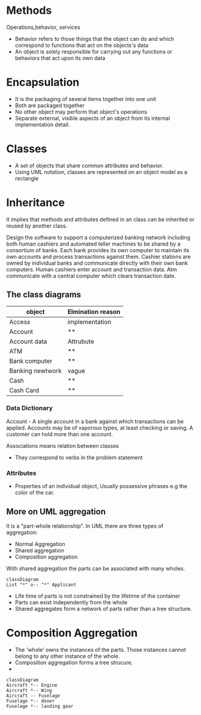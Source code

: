 # Methods
Operations,behavior, services
- Behavior refers to those things that the object can do and which correspond to functions that act on the objects's data
- An object is solely responsible for carrying out any functions or behaviors that act upon its own data
# Encapsulation
- It is the packaging of several items together into one unit
- Both are packaged together
- No other object may perform that object's operations
- Separate external, visible aspects of an object from its internal implementation detail.
# Classes
- A set of objects that share common attributes and behavior.
- Using UML notation, classes are represented on an object model as a rectangle
# Inheritance
It implies that methods and attributes defined in an class can be inherited or reused by another class.

Design the software to support a computerized banking network including both human  cashiers and automated teller machines to be shared by a consortium of banks. Each bank provides its own computer to maintain its own accounts and process transactions against them. Cashier stations are owned by individual banks and communicate directly with their own bank computers. Human cashiers enter account and transaction data. Atm communicate with a central computer which clears transaction date.

## The class diagrams
| object           | Elmination reason |
| ---------------- | ----------------- |
| Access           | implementation    |
| Account          | **                |
| Account data     | Attrubute         |
| ATM              | **                |
| Bank computer    | **                |
| Banking newtwork | vague             |
| Cash             | **                |
| Cash Card        | **                | 

### Data Dictionary
Account - A single account in a bank against which transactions can be applied. Accounts may be of vaporous types, at least checking or saving. A customer can hold more than one account.

Associations means relation between classes
- They correspond to verbs in the problem statement

### Attributes
- Properties of an individual object, Usually possessive phrases e.g the color of the car.
## More on UML aggregation
It is a "part-whole relationship". 
In UML there are three types of aggregation:
- Normal Aggregation 
- Shared aggregation
- Composition aggregation

With shared aggregation the parts can be associated with many wholes.
```mermaid
classDiagram
List "*" o-- "*" Applicant
```
- Life time of parts is not constrained by the lifetime of the container
- Parts can exist independently from the whole
- Shared aggregates form a network of parts rather than a tree structure. 
# Composition Aggregation
- The 'whole' owns the instances of the parts. Those instances cannot belong to any other instance of the whole.
- Composition aggregation forms a tree strucure.
- 
```mermaid
classDiagram
Aircraft *-- Engine
Aircraft *-- Wing
Aircraft -- Fuselage
Fuselage *-- dooer
Fuselage *-- landing gear
```
